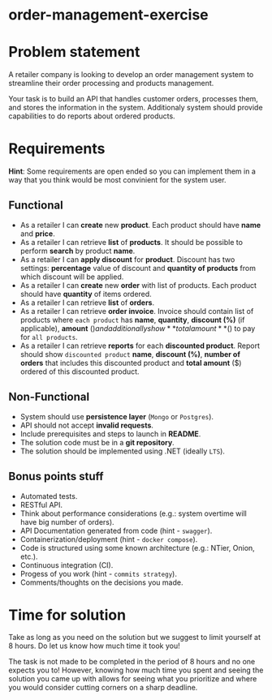 # order-management-exercise

# Problem statement

A retailer company is looking to develop an order management system to streamline their order processing and products management. 

Your task is to build an API that handles customer orders, processes them, and stores the information in the system. 
Additionaly system should provide capabilities to do reports about ordered products.

# Requirements

**Hint**: Some requirements are open ended so you can implement them in a way that you think would be most convinient for the system user. 

## Functional
* As a retailer I can **create** new **product**. Each product should have **name** and **price**.
* As a retailer I can retrieve **list** of **products**. It should be possible to perform **search** by product **name**.
* As a retailer I can **apply discount** for **product**. Discount has two settings: **percentage** value of discount and **quantity of products** from which discount will be applied.
* As a retailer I can **create** new **order** with list of products. Each product should have **quantity** of items ordered.
* As a retailer I can retrieve **list** of **orders**.
* As a retailer I can retrieve **order invoice**. Invoice should contain list of products where `each product` has **name**, **quantity**, **discount (%)** (if applicable), **amount** ($) and additionally show **total amount** ($) to pay for `all products`.
* As a retailer I can retrieve **reports** for each **discounted product**. Report should show `discounted product` **name**, **discount (%)**, **number of orders** that includes this discounted product and **total amount** ($) ordered of this discounted product.

## Non-Functional
* System should use **persistence layer** (`Mongo` or `Postgres`).
* API should not accept **invalid requests**.
* Include prerequisites and steps to launch in **README**.
* The solution code must be in a **git repository**.
* The solution should be implemented using .NET (ideally `LTS`).

## Bonus points stuff
* Automated tests.
* RESTful API.
* Think about performance considerations (e.g.: system overtime will have big number of orders).
* API Documentation generated from code (hint - `swagger`).
* Containerization/deployment (hint - `docker compose`).
* Code is structured using some known architecture (e.g.: NTier, Onion, etc.).
* Continuous integration (CI).
* Progess of you work (hint - `commits strategy`).
* Comments/thoughts on the decisions you made.

# Time for solution

Take as long as you need on the solution but we suggest to limit yourself at 8 hours. Do let us know how much time it took you!

The task is not made to be completed in the period of 8 hours and no one expects you to! However, knowing how much time you spent and seeing the solution you came up with allows for seeing what you prioritize and where you would consider cutting corners on a sharp deadline.
